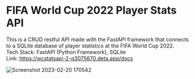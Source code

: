 # FIFA World Cup 2022 Player Stats API

This is a CRUD restful API made with the FastAPI framework that connects to a SQLite database of player statistics at the FIFA World Cup 2022.<br/>
Tech Stack: FastAPI (Python Framework), SQLite<br/>
Link: https://wcstatsapi-2-q3075670.deta.app/docs

![Screenshot 2023-02-20 170542](https://user-images.githubusercontent.com/88268271/220141943-8fa626ee-bcac-42cd-9a9e-ede99927489a.png)
